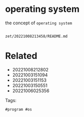 # operating system

the concept of `operating system`

```
```

` zet/20221008213458/README.md `

# Related

- 20221008212802
- 20221003151094
- 20221003151153
- 20221003150551
- 20221006025356

Tags:

    #program #os
